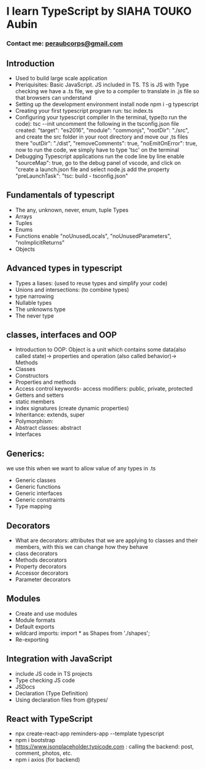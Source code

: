 # I learn TypeScript by SIAHA TOUKO Aubin

### Contact me: peraubcorps@gmail.com

## Introduction

- Used to build large scale application
- Preriquisites: Basic JavaScript. JS included in TS.
  TS is JS with Type checking
  we have a .ts file, we give to a compiler to translate in .js file so that browsers can understand
- Setting up the development environment
  install node
  npm i -g typescript <!--this is to install the compiler tsc //tsc -v  -->
- Creating your first typescript program
  run: tsc index.ts
- Configuring your typescript compiler
  In the terminal, type(to run the code): tsc --init
  uncomment the following in the tsconfig.json file created:
  "target": "es2016",
  "module": "commonjs",
  "rootDir": "./src", and create the src folder in your root directory and move our ,ts files there
  "outDir": "./dist",
  "removeComments": true,
  "noEmitOnError": true,
  now to run the code, we simply have to type 'tsc' on the terminal
- Debugging Typescript applications
  run the code line by line enable "sourceMap": true,
  go to the debug panel of vscode, and click on "create a launch.json file and select node.js
  add the property "preLaunchTask": "tsc: build - tsconfig.json"

## Fundamentals of typescript

- The any, unknown, never, enum, tuple Types
- Arrays
- Tuples
- Enums
- Functions
  enable "noUnusedLocals", "noUnusedParameters", "noImplicitReturns"
- Objects

## Advanced types in typescript

- Types a liases: (used to reuse types and simplify your code)
- Unions and intersections: (to combine types)
- type narrowing
- Nullable types
- The unknowns type
- The never type

## classes, interfaces and OOP

- Introduction to OOP:
  Object is a unit which contains some data(also called state)-> properties and operation (also called behavior)-> Methods
- Classes
- Constructors
- Properties and methods
- Access control keywords- access modifiers: public, private, protected
- Getters and setters
- static members
- index signatures (create dynamic properties)
- Inheritance: extends, super
- Polymorphism:
- Abstract classes: abstract
- Interfaces

## Generics:

we use this when we want to allow value of any types in .ts

- Generic classes
- Generic functions
- Generic interfaces
- Generic constraints
- Type mapping

## Decorators

- What are decorators: attributes that we are applying to classes and their members, with this we can change how they behave
- class decorators
- Methods decorators
- Property decorators
- Accessor decorators
- Parameter decorators

## Modules

- Create and use modules
- Module formats
- Default exports
- wildcard imports: import \* as Shapes from './shapes';
- Re-exporting

## Integration with JavaScript

- include JS code in TS projects
- Type checking JS code
- JSDocs
- Declaration (Type Definition)
- Using declaration files from @types/

## React with TypeScript

- npx create-react-app reminders-app --template typescript
- npm i bootstrap
- https://www.jsonplaceholder.typicode.com : calling the backend: post, comment, photos, etc.
- npm i axios (for backend)
